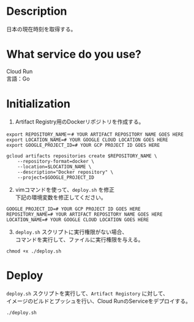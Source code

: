 # Description  
日本の現在時刻を取得する。  

# What service do you use?  
Cloud Run  
言語：Go  

# Initialization  
1. Artifact Registry用のDockerリポジトリを作成する。  

```
export REPOSITORY_NAME＝# YOUR ARTIFACT REPOSITORY NAME GOES HERE
export LOCATION_NAME=# YOUR GOOGLE CLOUD LOCATION GOES HERE
export GOOGLE_PROJECT_ID=# YOUR GCP PROJECT ID GOES HERE

gcloud artifacts repositories create $REPOSITORY_NAME \
    --repository-format=docker \
    --location=$LOCATION_NAME \
    --description="Docker repository" \
    --project=$GOOGLE_PROJECT_ID
```

2. vimコマンドを使って、`deploy.sh` を修正  
下記の環境変数を修正してください。  

```
GOOGLE_PROJECT_ID=# YOUR GCP PROJECT ID GOES HERE
REPOSITORY_NAME=# YOUR ARTIFACT REPOSITORY NAME GOES HERE
LOCATION_NAME=# YOUR GOOGLE CLOUD LOCATION GOES HERE
```

3. `deploy.sh` スクリプトに実行権限がない場合、  
コマンドを実行して、ファイルに実行権限を与える。  

```
chmod +x ./deploy.sh
```

# Deploy  
`deploy.sh` スクリプトを実行して、`Artifact Registory` に対して、  
イメージのビルドとプッシュを行い、Cloud RunのServiceをデプロイする。  

```
./deploy.sh
```